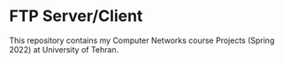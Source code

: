 # FTP Server/Client
This repository contains my Computer Networks course Projects (Spring 2022) at University of Tehran.
